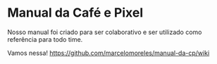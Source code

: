 # Manual da Café e Pixel
Nosso manual foi criado para ser colaborativo e ser utilizado como referência para todo time. 

Vamos nessa! https://github.com/marcelomoreles/manual-da-cp/wiki
